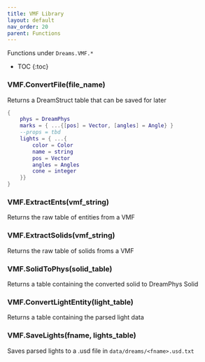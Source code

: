 ```yaml
---
title: VMF Library
layout: default
nav_order: 20
parent: Functions
---
```

Functions under `Dreams.VMF.*`
- TOC
{:toc}

### VMF.ConvertFile(file_name)
Returns a DreamStruct table that can be saved for later
```lua
{
	phys = DreamPhys
	marks = { ...{[pos] = Vector, [angles] = Angle} }
	--props = tbd
	lights = { ...{
		color = Color
		name = string
		pos = Vector
		angles = Angles
		cone = integer
	}}
}
```

### VMF.ExtractEnts(vmf_string)
Returns the raw table of entities from a VMF

### VMF.ExtractSolids(vmf_string)
Returns the raw table of solids froms a VMF

### VMF.SolidToPhys(solid_table)
Returns a table containing the converted solid to DreamPhys Solid

### VMF.ConvertLightEntity(light_table)
Returns a table containing the parsed light data

### VMF.SaveLights(fname, lights_table)
Saves parsed lights to a .usd file in `data/dreams/<fname>.usd.txt`
